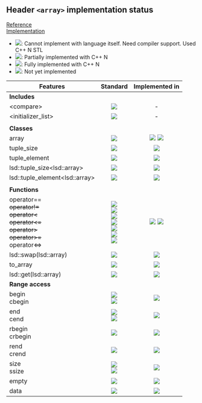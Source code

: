 ## Header `<array>` implementation status

[Reference](https://en.cppreference.com/w/cpp/header/array)  
[Implementation](../include/lsd/array.h)

* ![](https://img.shields.io/badge/C%2B%2B-N-red): Cannot implement with language itself. Need compiler support. Used C++ N STL
* ![](https://img.shields.io/badge/C%2B%2B-N-blue): Partially implemented with C++ N
* ![](https://img.shields.io/badge/C%2B%2B-N-green): Fully implemented with C++ N
* ![][notyet]: Not yet implemented

| Features                                     | Standard             | Implemented in                    |
|----------------------------------------------|:--------------------:|:---------------------------------:|
| **Includes**                                 |                      |                                   |
| \<compare>                                   | ![][cpp20]           | -                                 |
| \<initializer_list>                          | ![][cpp11]           | -                                 |
|                                              |                      |                                   |
| **Classes**                                  |                      |                                   |
| array                                        | ![][cpp11]           | ![][cpp11] ![][cpppt20]           |
| tuple_size                                   | ![][cpp11]           | ![][cpp11]                        |
| tuple_element                                | ![][cpp11]           | ![][cpp11]                        |
| lsd::tuple_size\<lsd::array>                   | ![][cpp11]           | ![][cpp11]                        |
| lsd::tuple_element\<lsd::array>                | ![][cpp11]           | ![][cpp11]                        |
|                                              |                      |                                   |
| **Functions**                                |                      |                                   |
| operator== <br/>~~operator!=~~ <br/>~~operator\<~~ <br/>~~operator\<=~~ <br/>~~operator>~~ <br/>~~operator>=~~ <br/>operator\<=> | ![][cpp11] <br/>![][cpp11] <br/>![][cpp11] <br/>![][cpp11] <br/>![][cpp11] <br/>![][cpp11] <br/>![][cpp20] | ![][cpp11] ![][notyet] |
| lsd::swap(lsd::array)                          | ![][cpp11]           | ![][cpp11]                        |
| to_array                                     | ![][cpp20]           | ![][cpp11]                        |
| lsd::get(lsd::array)                           | ![][cpp11]           | ![][cpp11]                        |
| **Range access**                             |                      |                                   |
| begin <br/>cbegin                            | ![][cpp11] <br/>![][cpp14] | ![][cpp11]                  |
| end <br/>cend                                | ![][cpp11] <br/>![][cpp14] | ![][cpp11]                  |
| rbegin <br/>crbegin                          | ![][cpp14]           | ![][cpp11]                        |
| rend <br/>crend                              | ![][cpp14]           | ![][cpp11]                        |
| size <br/>ssize                              | ![][cpp17] <br/>![][cpp20] | ![][cpp11]                  |
| empty                                        | ![][cpp17]           | ![][cpp11]                        |
| data                                         | ![][cpp17]           | ![][cpp11]                        |


<!--
	C++11: 10	| 10
	C++14: 4	| 4
	C++17: 3	| 3
	C++20: 4	| 2

	Total: 21	| 19-->

[notyet]: https://img.shields.io/badge/Not_yet-orange
[removed]: https://img.shields.io/badge/Removed-red

[cppno11]: https://img.shields.io/badge/C%2B%2B-11-red
[cppno14]: https://img.shields.io/badge/C%2B%2B-14-red
[cppno17]: https://img.shields.io/badge/C%2B%2B-17-red
[cppno20]: https://img.shields.io/badge/C%2B%2B-20-red
[cppno23]: https://img.shields.io/badge/C%2B%2B-23-red

[cpppt11]: https://img.shields.io/badge/C%2B%2B-11-blue
[cpppt14]: https://img.shields.io/badge/C%2B%2B-14-blue
[cpppt17]: https://img.shields.io/badge/C%2B%2B-17-blue
[cpppt20]: https://img.shields.io/badge/C%2B%2B-20-blue
[cpppt23]: https://img.shields.io/badge/C%2B%2B-23-blue

[cpp11]: https://img.shields.io/badge/C%2B%2B-11-green
[cpp14]: https://img.shields.io/badge/C%2B%2B-14-green
[cpp17]: https://img.shields.io/badge/C%2B%2B-17-green
[cpp20]: https://img.shields.io/badge/C%2B%2B-20-green
[cpp23]: https://img.shields.io/badge/C%2B%2B-23-green
